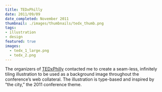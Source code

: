 ```yaml
---
title: TEDxPhilly
date: 2011/09/09
date_completed: November 2011
thumbnail: ./images/thumbnails/tedx_thumb.png
tags:
- illustration
- design
featured: true
images:
  - tedx_1_large.png
  - tedx_2.png
---
```


The organizers of <a href="http://tedxphilly.com/">TEDxPhilly</a> contacted me to create a seam-less, infinitely tiling illustration to be used as a background image throughout the conference&#8217;s web collateral. The illustration is type-based and inspired by &#8220;the city,&#8221; the 2011 conference theme.
